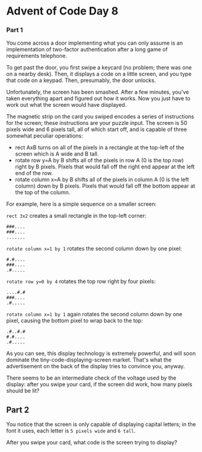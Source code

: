 # Advent of Code Day 8 

### Part 1

You come across a door implementing what you can only assume is an implementation 
of two-factor authentication after a long game of requirements telephone.

To get past the door, you first swipe a keycard (no problem; there was one on a 
nearby desk). Then, it displays a code on a little screen, and you type that code 
on a keypad. Then, presumably, the door unlocks.

Unfortunately, the screen has been smashed. After a few minutes, you've taken 
everything apart and figured out how it works. Now you just have to work out 
what the screen would have displayed.

The magnetic strip on the card you swiped encodes a series of instructions for 
the screen; these instructions are your puzzle input. The screen is 50 pixels 
wide and 6 pixels tall, all of which start off, and is capable of three somewhat 
peculiar operations:

* rect AxB turns on all of the pixels in a rectangle at the top-left of the screen 
  which is A wide and B tall.
* rotate row y=A by B shifts all of the pixels in row A (0 is the top row) right 
  by B pixels. Pixels that would fall off the right end appear at the left end of the row.
* rotate column x=A by B shifts all of the pixels in column A (0 is the left column) 
  down by B pixels. Pixels that would fall off the bottom appear at the top of the column.

For example, here is a simple sequence on a smaller screen:

`rect 3x2` creates a small rectangle in the top-left corner:

```
###....
###....
.......
```

`rotate column x=1 by 1` rotates the second column down by one pixel:

```
#.#....
###....
.#.....
```

`rotate row y=0 by 4` rotates the top row right by four pixels:

```
....#.#
###....
.#.....
```

`rotate column x=1 by 1` again rotates the second column down by one pixel, 
causing the bottom pixel to wrap back to the top:

```
.#..#.#
#.#....
.#.....
```

As you can see, this display technology is extremely powerful, and will soon 
dominate the tiny-code-displaying-screen market. That's what the advertisement 
on the back of the display tries to convince you, anyway.

There seems to be an intermediate check of the voltage used by the display: after 
you swipe your card, if the screen did work, how many pixels should be lit?

## Part 2

You notice that the screen is only capable of displaying capital letters; in the 
font it uses, each letter is `5 pixels wide` and `6 tall`.

After you swipe your card, what code is the screen trying to display?
